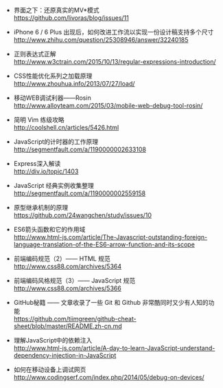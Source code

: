 
- 界面之下：还原真实的MV*模式  
https://github.com/livoras/blog/issues/11

- iPhone 6 / 6 Plus 出现后，如何改进工作流以实现一份设计稿支持多个尺寸  
http://www.zhihu.com/question/25308946/answer/32240185

- 正则表达式正解  
http://www.w3ctrain.com/2015/10/13/regular-expressions-introduction/

- CSS性能优化系列之加载原理  
http://www.zhouhua.info/2013/07/27/load/

- 移动WEB调试利器——Rosin  
http://www.alloyteam.com/2015/03/mobile-web-debug-tool-rosin/

- 简明 Vim 练级攻略  
http://coolshell.cn/articles/5426.html

- JavaScript的计时器的工作原理  
http://segmentfault.com/a/1190000002633108

- Express深入解读  
http://div.io/topic/1403

- JavaScript 经典实例收集整理  
http://segmentfault.com/a/1190000002559158

- 原型继承机制的原理  
https://github.com/24wangchen/study/issues/10

- ES6箭头函数和它的作用域  
http://www.html-js.com/article/The-Javascript-outstanding-foreign-language-translation-of-the-ES6-arrow-function-and-its-scope

- 前端编码规范（2）—— HTML 规范  
http://www.css88.com/archives/5364

- 前端编码风格规范（3）—— JavaScript 规范  
http://www.css88.com/archives/5366

- GitHub秘籍 —— 文章收录了一些 Git 和 Github 非常酷同时又少有人知的功能   
https://github.com/tiimgreen/github-cheat-sheet/blob/master/README.zh-cn.md

- 理解JavaScript中的依赖注入  
http://www.html-js.com/article/A-day-to-learn-JavaScript-understand-dependency-injection-in-JavaScript

- 如何在移动设备上调试网页  
http://www.codingserf.com/index.php/2014/05/debug-on-devices/
